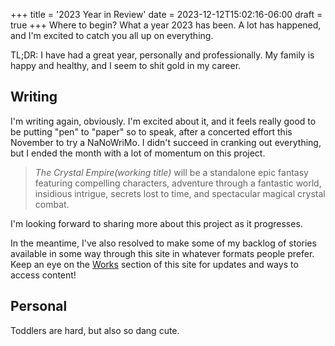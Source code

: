 +++
title = '2023 Year in Review'
date = 2023-12-12T15:02:16-06:00
draft = true
+++
Where to begin? What a year 2023 has been. A lot has happened, and I'm excited to catch you all up on everything.

TL;DR: I have had a great year, personally and professionally.  My family is happy and healthy, and I seem to shit gold in my career.

## Writing

I'm writing again, obviously. I'm excited about it, and it feels really good to be putting "pen" to "paper" so to speak, after a concerted effort this November to try a NaNoWriMo. I didn't succeed in cranking out everything, but I ended the month with a lot of momentum on this project.

>*The Crystal Empire(working title)* will be a standalone epic fantasy featuring compelling characters, adventure through a fantastic world, insidious intrigue, secrets lost to time, and spectacular magical crystal combat.

I'm looking forward to sharing more about this project as it progresses.

In the meantime, I've also resolved to make some of my backlog of stories available in some way through this site in whatever formats people prefer.  Keep an eye on the [Works](/works) section of this site for updates and ways to access content!

## Personal

Toddlers are hard, but also so dang cute. 